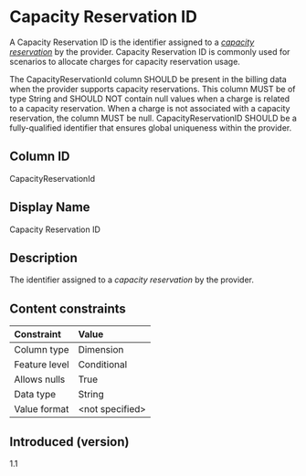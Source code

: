 # Capacity Reservation ID

A Capacity Reservation ID is the identifier assigned to a [*capacity reservation*](#glossary:capacity-reservation) by the provider. Capacity Reservation ID is commonly used for scenarios to allocate charges for capacity reservation usage.

The CapacityReservationId column SHOULD be present in the billing data when the provider supports capacity reservations. This column MUST be of type String and SHOULD NOT contain null values when a charge is related to a capacity reservation. When a charge is not associated with a capacity reservation, the column MUST be null. CapacityReservationID SHOULD be a fully-qualified identifier that ensures global uniqueness within the provider.

## Column ID

CapacityReservationId

## Display Name

Capacity Reservation ID

## Description

The identifier assigned to a *capacity reservation* by the provider.

## Content constraints

|    Constraint   |      Value       |
|:----------------|:-----------------|
| Column type     | Dimension        |
| Feature level   | Conditional      |
| Allows nulls    | True             |
| Data type       | String           |
| Value format    | \<not specified> |

## Introduced (version)

1.1

